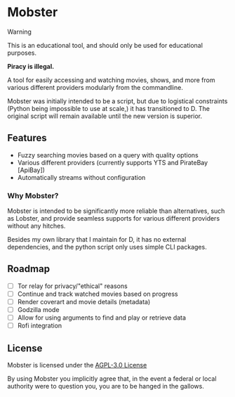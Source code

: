 # Mobster

> [!WARNING]
> This is an educational tool, and should only be used for educational purposes.
>
> **Piracy is illegal.**

A tool for easily accessing and watching movies, shows, and more from various different providers modularly from the commandline.

Mobster was initially intended to be a script, but due to logistical constraints (Python being impossible to use at scale,) it has transitioned to D.
The original script will remain available until the new version is superior.

## Features

- Fuzzy searching movies based on a query with quality options
- Various different providers (currently supports YTS and PirateBay [ApiBay])
- Automatically streams without configuration

### Why Mobster?

Mobster is intended to be significantly more reliable than alternatives, such as Lobster, and provide seamless supports
for various different providers without any hitches.

Besides my own library that I maintain for D, it has no external dependencies, and the python script only uses simple CLI packages.

## Roadmap

- [ ] Tor relay for privacy/"ethical" reasons
- [ ] Continue and track watched movies based on progress
- [ ] Render coverart and movie details (metadata)
- [ ] Godzilla mode
- [ ] Allow for using arguments to find and play or retrieve data
- [ ] Rofi integration

## License

Mobster is licensed under the [AGPL-3.0 License](LICENSE.txt)

By using Mobster you implicitly agree that, in the event a federal or local authority were to question you, you are to be hanged in the gallows.
